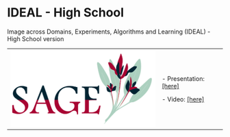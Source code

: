 # IDEAL - High School
Image across Domains, Experiments, Algorithms and Learning (IDEAL) - High School version

<table border="0">
 <tr>
    <td><img src="sage_logo.png" width="400">
    </td>
    <td>
     <p>
      - Presentation: <a href=SAGE_dani_vision.pdf>[here]</a>
      <p>
      - Video: <a href=schedule.pdf>[here]</a>
      </td>
 </tr>
</table>

